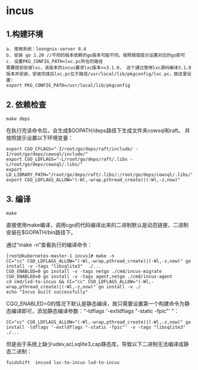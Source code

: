 # incus
## 1.构建环境 
```
a. 使用系统：loongnix-server 8.4 
b. 安装 go 1.20 //不同的版本依赖的go版本可能不同，按照报错提示设置对应的go即可
c. 设置PKG_CONFIG_PATH=lxc.pc所在的路径
需要提前安装lxc，该版本的incus要求lxc版本>=3.1.0， 这个通过使用lxc源码编译3.1.0版本并安装，安装完成后lxc.pc位于路径/usr/local/lib/pkgconfig/lxc.pc，故这里设置:
export PKG_CONFIG_PATH=/usr/local/lib/pkgconfig
```
## 2. 依赖检查
```
make deps
```
在执行完该命令后，会生成$GOPATH/deps路径下生成文件夹cowsql和raft。
并按照提示设置以下环境变量：
```
export CGO_CFLAGS="-I/root/go/deps/raft/include/ -I/root/go/deps/cowsql/include/" 
export CGO_LDFLAGS="-L/root/go/deps/raft/.libs -L/root/go/deps/cowsql/.libs/" 
export LD_LIBRARY_PATH="/root/go/deps/raft/.libs/:/root/go/deps/cowsql/.libs/" 
export CGO_LDFLAGS_ALLOW="(-Wl,-wrap,pthread_create)|(-Wl,-z,now)"
```

## 3. 编译
```
make
```
直接使用make编译，调用cgo的代码编译出来的二进制默认是动态链接，二进制安装在$GOPATH/bin路径下。     

通过“make -n”查看执行的编译命令：      
```
[root@kubernetes-master-1 incus]# make -n
CC="cc" CGO_LDFLAGS_ALLOW="(-Wl,-wrap,pthread_create)|(-Wl,-z,now)" go install -v -tags "libsqlite3"  ./...
CGO_ENABLED=0 go install -v -tags netgo ./cmd/incus-migrate
CGO_ENABLED=0 go install -v -tags agent,netgo ./cmd/incus-agent
cd cmd/lxd-to-incus && CC="cc" CGO_LDFLAGS_ALLOW="(-Wl,-wrap,pthread_create)|(-Wl,-z,now)" go install -v ./
echo "Incus built successfully"
```
CGO_ENABLED=0的情况下默认是静态编译，故只需要设置第一个构建命令为静态编译即可，添加静态编译参数：“-ldflags '-extldflags "-static -fpic"' ”：
```
CC="cc" CGO_LDFLAGS_ALLOW="(-Wl,-wrap,pthread_create)|(-Wl,-z,now)" go install -ldflags '-extldflags "-static -fpic"' -v -tags "libsqlite3"  ./...
```
但是由于系统上缺少udev,acl,sqlite3,cap静态库，导致以下二进制无法编译成静态二进制：     
```
fuidshift  incusd lxc-to-incus lxd-to-incus
```




